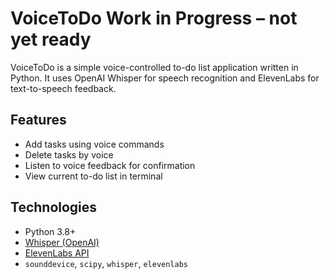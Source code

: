 # VoiceToDo **Work in Progress** – not yet ready

VoiceToDo is a simple voice-controlled to-do list application written in Python. It uses OpenAI Whisper for speech recognition and ElevenLabs for text-to-speech feedback.

## Features

- Add tasks using voice commands
- Delete tasks by voice
- Listen to voice feedback for confirmation
- View current to-do list in terminal

## Technologies

- Python 3.8+
- [Whisper (OpenAI)](https://github.com/openai/whisper)
- [ElevenLabs API](https://www.elevenlabs.io/)
- `sounddevice`, `scipy`, `whisper`, `elevenlabs`
